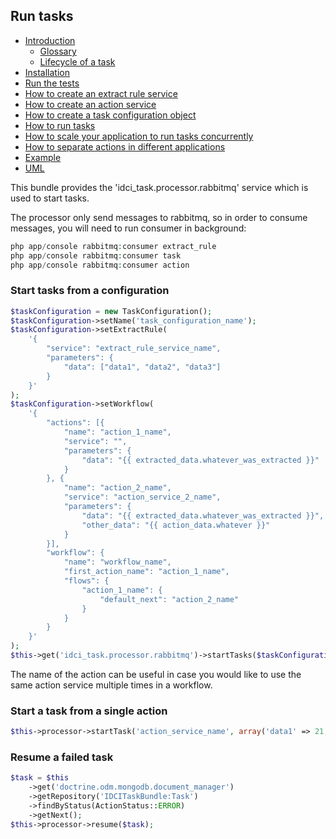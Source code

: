 Run tasks
---------

- [Introduction](../../README.md#introduction)
    - [Glossary](../../README.md#glossary)
    - [Lifecycle of a task](../../README.md#lifecycle-of-a-task)
- [Installation](../../README.md#installation)
- [Run the tests](../../README.md#run-the-tests)
- [How to create an extract rule service](how_to_create_extract_rule_service.md)
- [How to create an action service](how_to_create_action_service.md)
- [How to create a task configuration object](how_to_create_task_configuration_object.md)
- [How to run tasks](how_to_run_tasks.md)
- [How to scale your application to run tasks concurrently](scalability.md)
- [How to separate actions in different applications](routing.md)
- [Example](example.md)
- [UML](uml.md)

This bundle provides the 'idci_task.processor.rabbitmq' service which is used to start tasks.

The processor only send messages to rabbitmq, so in order to consume messages, you will need to run consumer in background:

```php
php app/console rabbitmq:consumer extract_rule
php app/console rabbitmq:consumer task
php app/console rabbitmq:consumer action
```

### Start tasks from a configuration

```php
$taskConfiguration = new TaskConfiguration();
$taskConfiguration->setName('task_configuration_name');
$taskConfiguration->setExtractRule(
    '{
        "service": "extract_rule_service_name",
        "parameters": {
            "data": ["data1", "data2", "data3"]
        }
    }'
);
$taskConfiguration->setWorkflow(
    '{
        "actions": [{
            "name": "action_1_name",
            "service": "",
            "parameters": {
                "data": "{{ extracted_data.whatever_was_extracted }}"
            }
        }, {
            "name": "action_2_name",
            "service": "action_service_2_name",
            "parameters": {
                "data": "{{ extracted_data.whatever_was_extracted }}",
                "other_data": "{{ action_data.whatever }}"
            }
        }],
        "workflow": {
            "name": "workflow_name",
            "first_action_name": "action_1_name",
            "flows": {
                "action_1_name": {
                    "default_next": "action_2_name"
                }
            }
        }
    }'
);
$this->get('idci_task.processor.rabbitmq')->startTasks($taskConfiguration);
```

The name of the action can be useful in case you would like to use the same action service multiple times in a workflow.

### Start a task from a single action

```php
$this->processor->startTask('action_service_name', array('data1' => 21, 'data2' => 'fake_data'));
```

### Resume a failed task

```php
$task = $this
    ->get('doctrine.odm.mongodb.document_manager')
    ->getRepository('IDCITaskBundle:Task')
    ->findByStatus(ActionStatus::ERROR)
    ->getNext();
$this->processor->resume($task);
```